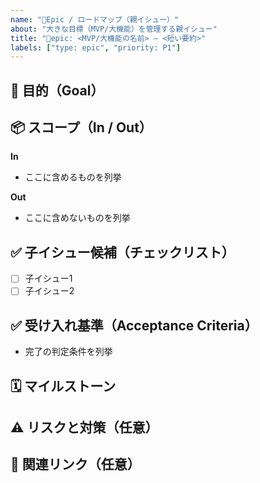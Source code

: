 ```yaml
---
name: "🚀Epic / ロードマップ（親イシュー）"
about: "大きな目標（MVP/大機能）を管理する親イシュー"
title: "🚀epic: <MVP/大機能の名前> — <短い要約>"
labels: ["type: epic", "priority: P1"]
---
```


<!--
このテンプレは「親イシュー（エピック）」専用です。
子タスク（feat/fix/refactor…）は別Issueで起票し、Parentリンクで紐付けます。

運用ルールの例:
- 子イシューの本文先頭に "Parent: #<このエピック番号>" と書く
- PR には "Closes #<子番号>" を入れて自動クローズさせる
-->

## 🎯 目的（Goal）
<!-- このエピックで達成したい具体的なゴールをユーザー視点で書く -->

## 📦 スコープ（In / Out）
**In**
- ここに含めるものを列挙

**Out**
- ここに含めないものを列挙

## ✅ 子イシュー候補（チェックリスト）
- [ ] 子イシュー1
- [ ] 子イシュー2

## ✅ 受け入れ基準（Acceptance Criteria）
- 完了の判定条件を列挙

## 🗓 マイルストーン
<!-- 例: MVP v0.1（2025-09-21） -->

## ⚠️ リスクと対策（任意）
<!-- 例: 匿名スパム → レート制限 -->

## 🔗 関連リンク（任意）
<!-- 参考資料や設計メモ -->
